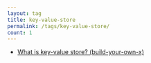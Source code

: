 ```yaml
---
layout: tag
title: key-value-store
permalink: /tags/key-value-store/
count: 1
---
```


- [What is key-value store? (build-your-own-x)](https://kination.github.io/posts/2020-01-26-build-your-own-kv-store/)

